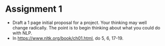 
# Assignment 1

- Draft a 1 page initial proposal for a project. Your thinking may well change radically. The point is to begin thinking about what you could do with NLP.
- In https://www.nltk.org/book/ch01.html, do 5, 6, 17-19.
